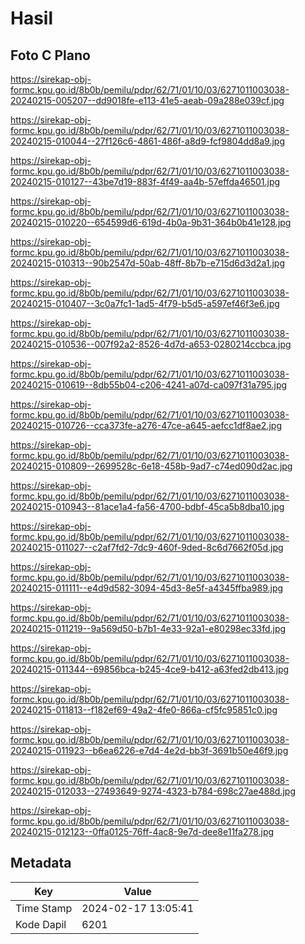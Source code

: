 # Hasil

## Foto C Plano

https://sirekap-obj-formc.kpu.go.id/8b0b/pemilu/pdpr/62/71/01/10/03/6271011003038-20240215-005207--dd9018fe-e113-41e5-aeab-09a288e039cf.jpg

https://sirekap-obj-formc.kpu.go.id/8b0b/pemilu/pdpr/62/71/01/10/03/6271011003038-20240215-010044--27f126c6-4861-486f-a8d9-fcf9804dd8a9.jpg

https://sirekap-obj-formc.kpu.go.id/8b0b/pemilu/pdpr/62/71/01/10/03/6271011003038-20240215-010127--43be7d19-883f-4f49-aa4b-57effda46501.jpg

https://sirekap-obj-formc.kpu.go.id/8b0b/pemilu/pdpr/62/71/01/10/03/6271011003038-20240215-010220--654599d6-619d-4b0a-9b31-364b0b41e128.jpg

https://sirekap-obj-formc.kpu.go.id/8b0b/pemilu/pdpr/62/71/01/10/03/6271011003038-20240215-010313--90b2547d-50ab-48ff-8b7b-e715d6d3d2a1.jpg

https://sirekap-obj-formc.kpu.go.id/8b0b/pemilu/pdpr/62/71/01/10/03/6271011003038-20240215-010407--3c0a7fc1-1ad5-4f79-b5d5-a597ef46f3e6.jpg

https://sirekap-obj-formc.kpu.go.id/8b0b/pemilu/pdpr/62/71/01/10/03/6271011003038-20240215-010536--007f92a2-8526-4d7d-a653-0280214ccbca.jpg

https://sirekap-obj-formc.kpu.go.id/8b0b/pemilu/pdpr/62/71/01/10/03/6271011003038-20240215-010619--8db55b04-c206-4241-a07d-ca097f31a795.jpg

https://sirekap-obj-formc.kpu.go.id/8b0b/pemilu/pdpr/62/71/01/10/03/6271011003038-20240215-010726--cca373fe-a276-47ce-a645-aefcc1df8ae2.jpg

https://sirekap-obj-formc.kpu.go.id/8b0b/pemilu/pdpr/62/71/01/10/03/6271011003038-20240215-010809--2699528c-6e18-458b-9ad7-c74ed090d2ac.jpg

https://sirekap-obj-formc.kpu.go.id/8b0b/pemilu/pdpr/62/71/01/10/03/6271011003038-20240215-010943--81ace1a4-fa56-4700-bdbf-45ca5b8dba10.jpg

https://sirekap-obj-formc.kpu.go.id/8b0b/pemilu/pdpr/62/71/01/10/03/6271011003038-20240215-011027--c2af7fd2-7dc9-460f-9ded-8c6d7662f05d.jpg

https://sirekap-obj-formc.kpu.go.id/8b0b/pemilu/pdpr/62/71/01/10/03/6271011003038-20240215-011111--e4d9d582-3094-45d3-8e5f-a4345ffba989.jpg

https://sirekap-obj-formc.kpu.go.id/8b0b/pemilu/pdpr/62/71/01/10/03/6271011003038-20240215-011219--9a569d50-b7b1-4e33-92a1-e80298ec33fd.jpg

https://sirekap-obj-formc.kpu.go.id/8b0b/pemilu/pdpr/62/71/01/10/03/6271011003038-20240215-011344--69856bca-b245-4ce9-b412-a63fed2db413.jpg

https://sirekap-obj-formc.kpu.go.id/8b0b/pemilu/pdpr/62/71/01/10/03/6271011003038-20240215-011813--f182ef69-49a2-4fe0-866a-cf5fc95851c0.jpg

https://sirekap-obj-formc.kpu.go.id/8b0b/pemilu/pdpr/62/71/01/10/03/6271011003038-20240215-011923--b6ea6226-e7d4-4e2d-bb3f-3691b50e46f9.jpg

https://sirekap-obj-formc.kpu.go.id/8b0b/pemilu/pdpr/62/71/01/10/03/6271011003038-20240215-012033--27493649-9274-4323-b784-698c27ae488d.jpg

https://sirekap-obj-formc.kpu.go.id/8b0b/pemilu/pdpr/62/71/01/10/03/6271011003038-20240215-012123--0ffa0125-76ff-4ac8-9e7d-dee8e11fa278.jpg


## Metadata

| Key        | Value               |
| ---------- | ------------------- |
| Time Stamp | 2024-02-17 13:05:41 |
| Kode Dapil | 6201                |



